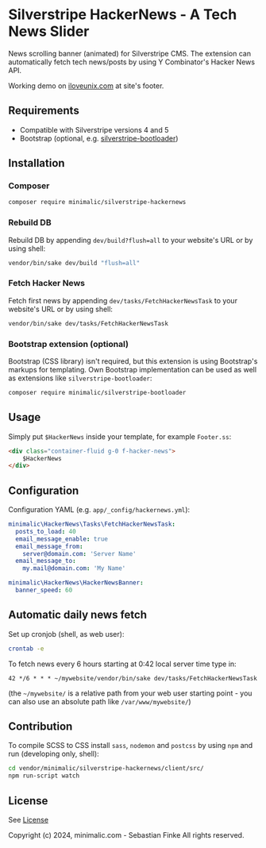 # Silverstripe HackerNews - A Tech News Slider

News scrolling banner (animated) for Silverstripe CMS.
The extension can automatically fetch tech news/posts by using Y Combinator's Hacker News API.

Working demo on [iloveunix.com](https://iloveunix.com) at site's footer.

## Requirements

* Compatible with Silverstripe versions 4 and 5
* Bootstrap (optional, e.g. [silverstripe-bootloader](https://github.com/minimalic/silverstripe-bootloader))


## Installation


### Composer

```sh
composer require minimalic/silverstripe-hackernews
```


### Rebuild DB

Rebuild DB by appending `dev/build?flush=all` to your website's URL or by using shell:

```sh
vendor/bin/sake dev/build "flush=all"
```


### Fetch Hacker News

Fetch first news by appending `dev/tasks/FetchHackerNewsTask` to your website's URL or by using shell:

```sh
vendor/bin/sake dev/tasks/FetchHackerNewsTask
```


### Bootstrap extension (optional)

Bootstrap (CSS library) isn't required, but this extension is using Bootstrap's markups for templating.
Own Bootstrap implementation can be used as well as extensions like `silverstripe-bootloader`:

```sh
composer require minimalic/silverstripe-bootloader
```


## Usage

Simply put `$HackerNews` inside your template, for example `Footer.ss`:

```html
<div class="container-fluid g-0 f-hacker-news">
    $HackerNews
</div>
```


## Configuration

Configuration YAML (e.g. `app/_config/hackernews.yml`):

```yaml
minimalic\HackerNews\Tasks\FetchHackerNewsTask:
  posts_to_load: 40
  email_message_enable: true
  email_message_from:
    server@domain.com: 'Server Name'
  email_message_to:
    my.mail@domain.com: 'My Name'

minimalic\HackerNews\HackerNewsBanner:
  banner_speed: 60
```


## Automatic daily news fetch

Set up cronjob (shell, as web user):

```sh
crontab -e
```

To fetch news every 6 hours starting at 0:42 local server time type in:

```cron
42 */6 * * * ~/mywebsite/vendor/bin/sake dev/tasks/FetchHackerNewsTask
```

(the `~/mywebsite/` is a relative path from your web user starting point - you can also use an absolute path like `/var/www/mywebsite/`)


## Contribution

To compile SCSS to CSS install `sass`, `nodemon` and `postcss` by using `npm` and run (developing only, shell):

```sh
cd vendor/minimalic/silverstripe-hackernews/client/src/
npm run-script watch
```


## License

See [License](LICENSE)

Copyright (c) 2024, minimalic.com - Sebastian Finke
All rights reserved.

